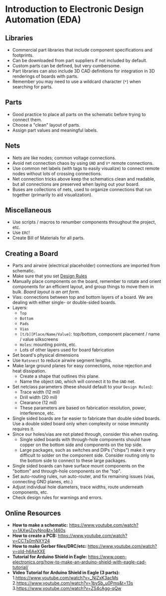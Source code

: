 # Introduction to Electronic Design Automation (EDA)

## Libraries
* Commercial part libraries that include component specifications and
  footprints.
* Can be downloaded from part suppliers if not included by default.
* Custom parts can be defined, but very cumbersome.
* Part libraries can also include 3D CAD definitions for integration in 3D
  renderings of boards with parts.
* Remember you may need to use a wildcard character (`*`) when searching for
  parts.

## Parts
* Good practice to place all parts on the schematic before trying to connect
  them.
* Choose a "clean" layout of parts.
* Assign part values and meaningful labels.

## Nets
* Nets are like nodes; common voltage connections.
* Avoid net connection chaos by using `GND` and `V*` remote connections.
* Use common net labels (with tags to easily visualize) to connect remote nodes
  without lots of crossing connections.
* Net connection tricks above keep the schematics clean and readable, but all
  connections are preserved when laying out your board.
* Buses are collections of nets, used to organize connections that run together
  (primarily to aid visualization).

## Miscellaneous
* Use scripts / macros to renumber components throughout the project, etc.
* Use `ERC`!
* Create Bill of Materials for all parts.

## Creating a Board
* Parts and airwire (electrical placeholder) connections are imported from
  schematic.
* Make sure that you set [Design Rules](../Resouces/BME_in_house.dru)
* Manually place components on the board, remember to rotate and orient
  components for an efficient layout, and group things to move them in bulk.
  *Board layout is an art form.*
* Vias: connections between top and bottom layers of a board.  We are dealing
  with either single- or double-sided boards.
* Layers: 
  + `Top`
  + `Bottom`
  + `Pads`
  + `Vias`
  + `[t/b][Place/Name/Value]`: top/bottom, component placement / name / value
    silkscreens
  + `Holes`: mounting points, etc.
  + Lots of other layers used for board fabrication
* Set board's physical dimensions
* Use `Ratsnest` to reduce airwire segment lengths.
* Make large ground planes for easy connections, noise rejection and heat
  dissipation.
  + Create a shape that outlines this plane.
  + Name the object `GND`, which will connect it to the `GND` net.
* Set netclass parameters (these should default to your `Design Rules`):
  + Trace width (12 mil)
  + Drill width (20 mil)
  + Clearance (12 mil)
  + These parameters are based on fabrication resolution, power, interference,
    etc.
* Single sided boards are far easier to fabricate than double sided boards. Use
  a double sided board only when complexity or noise immunity requires it. 
* Since our holes/vias are not plated through, consider this when routing.
  + Single sided boards with through-hole components should have copper on the
    bottom side and components on the top side. 
  + Large packages, such as switches and DIPs ("chips") make it very difficult
    to solder on the component side. Consider routing only to the bottom side
    to connect to these large packages.
* Single sided boards can have surface mount components on the "bottom" and
  through-hole components on the "top". 
* Set auto-routing rules, run auto-router, and fix remaining issues (vias,
  connecting GND planes, etc.)
* Adjust individual hole diameters, trace widths, route underneath components,
  etc.
* Check design rules for warnings and errors.

## Online Resources
* **How to make a schematic:** https://www.youtube.com/watch?v=1AXwjZoyNno&t=1460s
* **How to create a PCB:** https://www.youtube.com/watch?v=CCTs0mNXY24
* **How to make Gerber files/DRC/etc:** https://www.youtube.com/watch?v=oId-h6AeXXE
* **Tutorial for Arduino Shield in Eagle:** https://www.open-electronics.org/how-to-make-an-arduino-shield-with-eagle-cad-tutorial/
* **Video Tutorial for Arduino Shield in Eagle (3 parts):**
    1.https://www.youtube.com/watch?v=_NjZxK3acMs
    2.https://www.youtube.com/watch?v=1bvSb_u0Pms&t=13s
    3.https://www.youtube.com/watch?v=ZS4cAgg-qQw
